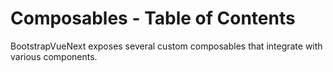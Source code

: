 # Composables - Table of Contents

<div class="lead mb-5">

BootstrapVueNext exposes several custom composables that integrate with various components.

</div>

<TableOfContentsCard v-for="composable in computedComposablesList" :key="composable.name" class="my-3" :name="composable.name" :description="composable.description" :route="composable.route" />

<script setup lang="ts">
import {withBase} from 'vitepress'
import {computed} from 'vue'
import TableOfContentsCard from '../components/TableOfContentsCard.vue'

const routeLocation = (name: string): string => withBase(`/docs/composables/${name}`).trim()

const composablesList: {name: string; description: string}[] = [
  {
    name: 'useBreadcrumb',
    description: 'A global breadcrumb system to pair with the BBreadcrumb component'
  },
  {
    name: 'useColorMode',
    description: 'Implement a color scheme to reactively use light/dark or other color modes. Light and dark themes are included by default, but you can create more by reviewing the usage on the Bootstrap v5 documentation (Color Modes)'
  },
  {
    name: 'useModal',
    description: 'Create or hide modals from anywhere in the app, or close all modals from one source using this utility',
  },
  {
    name: 'usePopover',
    description: 'Control popovers and tooltips in your application, enabling the display popover elements with ease',
  },
  {
    name: 'useToast',
    description: 'Conveniently orchestrate a push notification system by showing or hiding Toasts with our useToastController composable system',
  },
  {
    name: 'useToggle',
    description: 'Conveniently show, hide or toggle components programmatically from anywhere in the app',
  },
]

const computedComposablesList = computed(() =>
  composablesList
    .map((el) => ({
      name: el.name,
      description: el.description,
      route: routeLocation(el.name),
    }))
    .sort((a, b) => a.name.localeCompare(b.name))
)
</script>
